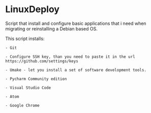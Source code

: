 # LinuxDeploy
Script that install and configure basic applications that i need when migrating or reinstalling a Debian based OS.

This script installs:
    
    - Git
    
    - Configure SSH key, than you need to paste it in the url https://github.com/settings/keys
    
    - Umake - let you install a set of software development tools.
    
    - Pycharm Community edition
    
    - Visual Studio Code
    
    - Atom
    
    - Google Chrome
